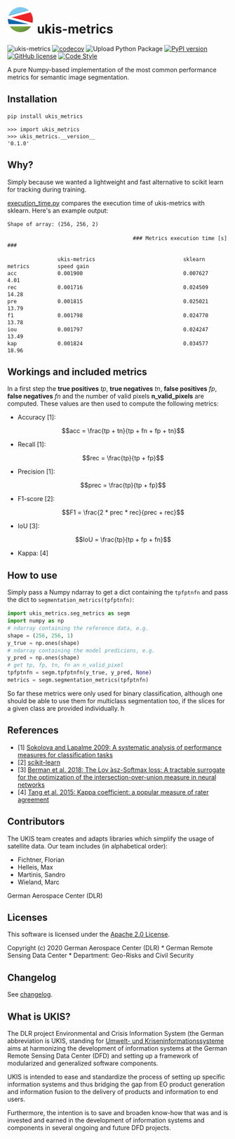# [![UKIS](img/ukis-logo.png)](https://www.dlr.de/eoc/en/desktopdefault.aspx/tabid-5413/10560_read-21914/) ukis-metrics

![ukis-metrics](https://github.com/dlr-eoc/ukis-metrics/workflows/ukis-metrics/badge.svg)
[![codecov](https://codecov.io/gh/dlr-eoc/ukis-metrics/branch/main/graph/badge.svg)](https://codecov.io/gh/dlr-eoc/ukis-metrics)
![Upload Python Package](https://github.com/dlr-eoc/ukis-metrics/workflows/Upload%20Python%20Package/badge.svg)
[![PyPI version](https://img.shields.io/pypi/v/ukis-metrics)](https://pypi.python.org/pypi/ukis-metrics/)
[![GitHub license](https://img.shields.io/badge/License-Apache%202.0-blue.svg)](LICENSE)
[![Code Style](https://img.shields.io/badge/code%20style-black-000000.svg)](https://black.readthedocs.io/en/stable/)

A pure Numpy-based implementation of the most common performance metrics for semantic image segmentation. 

## Installation
```shell
pip install ukis_metrics
```

```shell
>>> import ukis_metrics
>>> ukis_metrics.__version__
'0.1.0'
```

## Why?
Simply because we wanted a lightweight and fast alternative to scikit learn for tracking during training. 

[execution_time.py](https://github.com/dlr-eoc/ukis-metrics/blob/main/performance/execution_time.py)
compares the execution time of ukis-metrics with sklearn. Here's an example output:
```
Shape of array: (256, 256, 2)

                                        ### Metrics execution time [s] ###

                ukis-metrics                            sklearn metrics         speed gain
acc             0.001900                                0.007627                4.01
rec             0.001716                                0.024509                14.28
pre             0.001815                                0.025021                13.79
f1              0.001798                                0.024770                13.78
iou             0.001797                                0.024247                13.49
kap             0.001824                                0.034577                18.96
```

## Workings and included metrics
In a first step the **true positives** *tp*, **true negatives** *tn*, **false positives** *fp*, **false negatives** *fn*
and the number of valid pixels **n_valid_pixels** are computed. These values are then used to compute the following 
metrics:
- Accuracy [1]:   
  ```math
  acc = \frac{tp + tn}{tp + fn + fp + tn}
  ```
- Recall [1]:
  ```math
  rec = \frac{tp}{tp + fp}
  ```
- Precision [1]:
  ```math
  prec = \frac{tp}{tp + fp}
  ```
- F1-score [2]:
  ```math
  F1 = \frac{2 * prec * rec}{prec + rec}
  ```
- IoU [3]:
  ```math
  IoU = \frac{tp}{tp + fp + fn}
  ```  
- Kappa: [4]

## How to use
Simply pass a Numpy ndarray to get a dict containing the `tpfptnfn` and pass the dict to `segmentation_metrics(tpfptnfn)`:
```python 
import ukis_metrics.seg_metrics as segm
import numpy as np
# ndarray containing the reference data, e.g.
shape = (256, 256, 1)
y_true = np.ones(shape)
# ndarray containing the model predicions, e.g.
y_pred = np.ones(shape)
# get tp, fp, tn, fn an n_valid_pixel
tpfptnfn = segm.tpfptnfn(y_true, y_pred, None)
metrics = segm.segmentation_metrics(tpfptnfn)
```
So far these metrics were only used for binary classification, although one should be able to use them for 
multiclass segmentation too, if the slices for a given class are provided individually.
h


## References
- [1] [Sokolova and Lapalme 2009: A systematic analysis of performance measures for classification tasks](https://www.researchgate.net/publication/222674734_A_systematic_analysis_of_performance_measures_for_classification_tasks)
- [2] [scikit-learn](https:/scikit-learn.org/stable/modules/model_evaluation.html)
- [3] [Berman et al. 2018: The Lov ́asz-Softmax loss: A tractable surrogate for the optimization of 
  the intersection-over-union measure in neural networks](https://arxiv.org/pdf/1705.08790.pdf)
- [4] [Tang et al. 2015: Kappa coefficient: a popular measure of rater agreement](https://www.ncbi.nlm.nih.gov/pmc/articles/PMC4372765/) 


## Contributors
The UKIS team creates and adapts libraries which simplify the usage of satellite data. Our team includes (in alphabetical order):
* Fichtner, Florian
* Helleis, Max
* Martinis, Sandro
* Wieland, Marc

German Aerospace Center (DLR)

## Licenses
This software is licensed under the [Apache 2.0 License](https://github.com/dlr-eoc/ukis-metrics/blob/main/LICENSE).

Copyright (c) 2020 German Aerospace Center (DLR) * German Remote Sensing Data Center * Department: Geo-Risks and Civil Security

## Changelog
See [changelog](https://github.com/dlr-eoc/ukis-metrics/blob/main/CHANGELOG.md).


## What is UKIS?
The DLR project Environmental and Crisis Information System (the German abbreviation is UKIS, standing for [Umwelt- und Kriseninformationssysteme](https://www.dlr.de/eoc/en/desktopdefault.aspx/tabid-5413/10560_read-21914/) aims at harmonizing the development of information systems at the German Remote Sensing Data Center (DFD) and setting up a framework of modularized and generalized software components.

UKIS is intended to ease and standardize the process of setting up specific information systems and thus bridging the gap from EO product generation and information fusion to the delivery of products and information to end users.

Furthermore, the intention is to save and broaden know-how that was and is invested and earned in the development of information systems and components in several ongoing and future DFD projects.
